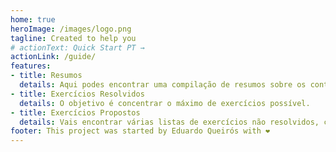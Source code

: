 ```yaml
---
home: true
heroImage: /images/logo.png
tagline: Created to help you
# actionText: Quick Start PT →
actionLink: /guide/
features:
- title: Resumos
  details: Aqui podes encontrar uma compilação de resumos sobre os conteúdos. 
- title: Exercícios Resolvidos 
  details: O objetivo é concentrar o máximo de exercícios possível.
- title: Exercícios Propostos 
  details: Vais encontrar várias listas de exercícios não resolvidos, contamos com a tua ajuda. 
footer: This project was started by Eduardo Queirós with ❤️
---
```

